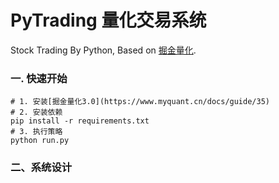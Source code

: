 # PyTrading 量化交易系统
Stock Trading By Python, Based on [掘金量化](https://www.myquant.cn/).  

### 一. 快速开始  

```shell  
# 1. 安装[掘金量化3.0](https://www.myquant.cn/docs/guide/35) 
# 2. 安装依赖
pip install -r requirements.txt
# 3. 执行策略
python run.py
```

### 二、系统设计  
